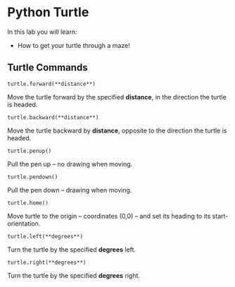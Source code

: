 # Python Turtle

In this lab you will learn:

- How to get your turtle through a maze!

## Turtle Commands

```turtle.forward(**distance**)``` 

Move the turtle forward by the specified **distance**, in the direction the turtle is headed.

```turtle.backward(**distance**)``` 

Move the turtle backward by **distance**, opposite to the direction the turtle is headed.

```turtle.penup()``` 

Pull the pen up – no drawing when moving.

```turtle.pendown()``` 

Pull the pen down – drawing when moving.

```turtle.home()``` 

Move turtle to the origin – coordinates (0,0) – and set its heading to its start-orientation.

```turtle.left(**degrees**)``` 

Turn the turtle by the specified **degrees** left.

```turtle.right(**degrees**)``` 

Turn the turtle by the specified **degrees** right.
